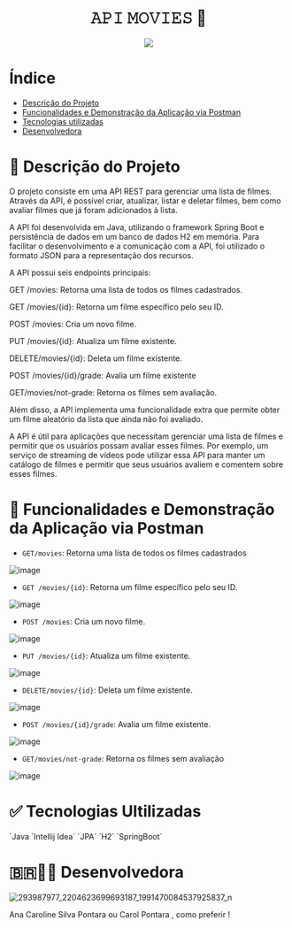 <h1 align="center"> 𝙰𝙿𝙸 𝙼𝙾𝚅𝙸𝙴𝚂 🎦</h1>
<p align="center">
<img src="http://img.shields.io/static/v1?label=STATUS&message=EM%20DPRONTO&color=GREEN&style=for-the-badge"/>
</p>

# Índice 
* [Descrição do Projeto](#descrição-do-projeto)
* [Funcionalidades e Demonstração da Aplicação via Postman](#funcionalidades-e-demonstração-da-aplicação)
* [Tecnologias utilizadas](#tecnologias-utilizadas)
* [Desenvolvedora](#desenvolvedoras)

# 🎦 Descrição do Projeto
O projeto consiste em uma API REST para gerenciar uma lista de filmes. Através da API, é possível criar, atualizar, listar e deletar filmes, bem como avaliar filmes que já foram adicionados à lista.

A API foi desenvolvida em Java, utilizando o framework Spring Boot e persistência de dados em um banco de dados H2 em memória. Para facilitar o desenvolvimento e a comunicação com a API, foi utilizado o formato JSON para a representação dos recursos.

A API possui seis endpoints principais:

GET /movies: Retorna uma lista de todos os filmes cadastrados.

GET /movies/{id}: Retorna um filme específico pelo seu ID.

POST /movies: Cria um novo filme.

PUT /movies/{id}: Atualiza um filme existente.

DELETE/movies/{id}: Deleta um filme existente.

POST /movies/{id}/grade: Avalia um filme existente

GET/movies/not-grade: Retorna os filmes sem avaliação.

Além disso, a API implementa uma funcionalidade extra que permite obter um filme aleatório da lista que ainda não foi avaliado.

A API é útil para aplicações que necessitam gerenciar uma lista de filmes e permitir que os usuários possam avaliar esses filmes. Por exemplo, um serviço de streaming de vídeos pode utilizar essa API para manter um catálogo de filmes e permitir que seus usuários avaliem e comentem sobre esses filmes.

# :hammer: Funcionalidades e Demonstração da Aplicação via Postman

- `GET/movies`: Retorna uma lista de todos os filmes cadastrados

![image](https://user-images.githubusercontent.com/111318380/222981009-43e058b7-e411-42ba-b128-383a7ee56420.png)

- `GET /movies/{id}`: Retorna um filme específico pelo seu ID.

![image](https://user-images.githubusercontent.com/111318380/222981038-893004a7-d5c8-4bd5-9688-8bba7a6bc23e.png)

- `POST /movies`: Cria um novo filme.

![image](https://user-images.githubusercontent.com/111318380/222981026-f7ca0cfb-f1b6-409d-8183-b77cc97619c3.png)

- `PUT /movies/{id}`: Atualiza um filme existente.

![image](https://user-images.githubusercontent.com/111318380/222981048-2bdfc43e-6c62-472f-9134-aa22f731beda.png)

- `DELETE/movies/{id}`: Deleta um filme existente.

![image](https://user-images.githubusercontent.com/111318380/222981056-6542fd65-383d-470e-b942-0c26cb50f089.png)

- `POST /movies/{id}/grade`: Avalia um filme existente.

![image](https://user-images.githubusercontent.com/111318380/222981072-575f9df1-b89c-4ad9-ad1a-ef5f7d871b00.png)

- `GET/movies/not-grade`: Retorna os filmes sem avaliação

![image](https://user-images.githubusercontent.com/111318380/222981171-e0d6770b-680f-4218-a367-76f819f4caea.png)

# ✅ Tecnologias Ultilizadas
´Java 
´Intellij Idea´
´JPA´ 
´H2´
´SpringBoot´

# 🇧🇷👩‍💻 Desenvolvedora 

![293987977_2204623699693187_1991470084537925837_n](https://user-images.githubusercontent.com/111318380/222981662-3d584f73-6974-4432-a5be-e96a37ab133f.jpg)

Ana Caroline Silva Pontara ou Carol Pontara , como preferir !
